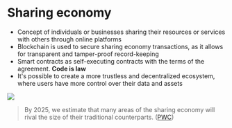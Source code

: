 # Sharing economy

<div grid="~ cols-2 gap-2" m="t-2">
<div>

- Concept of individuals or businesses sharing their resources or services with others through online platforms
- Blockchain is used to secure sharing economy transactions, as it allows for transparent and tamper-proof record-keeping
- Smart contracts as self-executing contracts with the terms of the agreement. **Code is law**
- It's possible to create a more trustless and decentralized ecosystem, where users have more control over their data and assets


</div>
  <div>
    <img border="rounded" src="/anime-crazy.gif">

>  By 2025, we estimate that many  areas of the sharing economy will rival the size of their traditional counterparts. ([PWC](https://bravenewcoin.com/insights/lenderbot-by-deloitte-and-stratumn-to-bring-insurance-to-the-sharing-economy-using-bitcoins-blockchain))


  </div>
</div>
